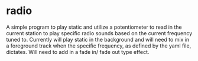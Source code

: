 # radio

A simple program to play static and utilize a potentiometer to read in the current station to play specific radio sounds based on the current frequency tuned to.  Currently will play static
in the background and will need to mix in a foreground track when the specific frequency, as defined by the yaml file, dictates.  Will need to add in a fade in/ fade out type effect.
